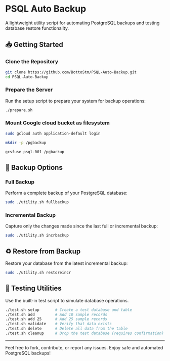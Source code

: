# PSQL Auto Backup

A lightweight utility script for automating PostgreSQL backups and testing database restore functionality.

## 📥 Getting Started

### Clone the Repository
```bash
git clone https://github.com/BottoStm/PSQL-Auto-Backup.git
cd PSQL-Auto-Backup
```

### Prepare the Server
Run the setup script to prepare your system for backup operations:
```bash
./prepare.sh
```

### Mount Google cloud bucket as filesystem 

```bash
sudo gcloud auth application-default login
```
``` bash
mkdir -p /pgbackup
```
```bash
gcsfuse psql-001 /pgbackup
```

## 🔄 Backup Options

### Full Backup
Perform a complete backup of your PostgreSQL database:
```bash
sudo ./utility.sh fullbackup
```

### Incremental Backup
Capture only the changes made since the last full or incremental backup:
```bash
sudo ./utility.sh incrbackup
```

## ♻️ Restore from Backup
Restore your database from the latest incremental backup:
```bash
sudo ./utility.sh restoreincr
```

## 🧪 Testing Utilities
Use the built-in test script to simulate database operations.

```bash
./test.sh setup       # Create a test database and table
./test.sh add         # Add 10 sample records
./test.sh add 25      # Add 25 sample records
./test.sh validate    # Verify that data exists
./test.sh delete      # Delete all data from the table
./test.sh cleanup     # Drop the test database (requires confirmation)
```

---

Feel free to fork, contribute, or report any issues. Enjoy safe and automated PostgreSQL backups!

